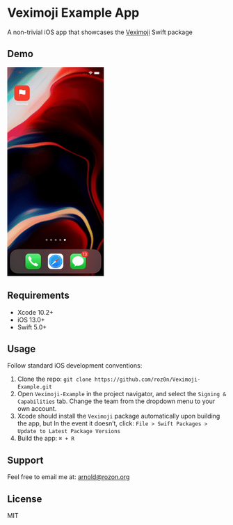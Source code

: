 # Veximoji Example App
A non-trivial iOS app that showcases the [Veximoji](https://github.com/roz0n/Veximoji) Swift package

## Demo
![Veximoji Example App Demo](./demo.gif)

## Requirements
- Xcode 10.2+
- iOS 13.0+
- Swift 5.0+

## Usage
Follow standard iOS development conventions:

1. Clone the repo: `git clone https://github.com/roz0n/Veximoji-Example.git`
2. Open `Veximoji-Example` in the project navigator, and select the `Signing & Capabilities` tab. Change the team from the dropdown menu to your own account.
3. Xcode should install the `Veximoji` package automatically upon building the app, but In the event it doesn’t, click: `File > Swift Packages > Update to Latest Package Versions`
4. Build the app: `⌘ + R`

## Support
Feel free to email me at: [arnold@rozon.org](mailto:arnold@rozon.org)

## License
MIT
